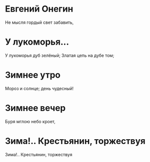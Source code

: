 # Евгений Онегин

Не мысля гордый свет забавить,

# У лукоморья...

У лукоморья дуб зелёный;
Златая цепь на дубе том;

# Зимнее утро

Мороз и солнце; день чудесный!

# Зимнее вечер

Буря мглою небо кроет,

# Зима!.. Крестьянин, торжествуя

Зима!.. Крестьянин, торжествуя
